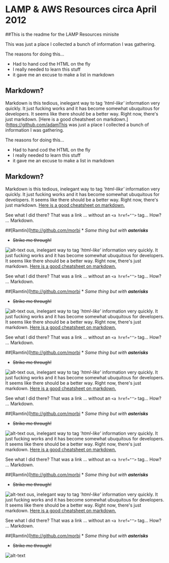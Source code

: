 # LAMP & AWS Resources circa April 2012

##This is the readme for the LAMP Resources minisite

This was just a place I collected a bunch of information I was gathering.

The reasons for doing this...

  * Had to hand cod the HTML on the fly
  * I really needed to learn this stuff
  * it gave me an excuse to make a list in markdown


## Markdown?

Markdown is this tedious, inelegant way to tag *'html-like'* information very quickly. It just fucking works
and it has become somewhat ubuquitous for developers. It seems like there should be a better way.
Right now, there's just markdown. [Here is a good cheatsheet on markdown.](https://github.com/adamThis was just a place I collected a bunch of information I was gathering.

The reasons for doing this...

  * Had to hand cod the HTML on the fly
  * I really needed to learn this stuff
  * it gave me an excuse to make a list in markdown


## Markdown?

Markdown is this tedious, inelegant way to tag *'html-like'* information very quickly. It just fucking works
and it has become somewhat ubuquitous for developers. It seems like there should be a better way.
Right now, there's just markdown. [Here is a good cheatsheet on markdown.](https://github.com/adam-p/markdown-here/wiki/Markdown-Cheatsheet)

See what I did there? That was a link ... without an `<a href="">` tag... How? ... Markdown.

##[Ramtin](http://github.com/morbi  * *Same thing but with __asterisks__*
  * ~~Strike me through!~~

![alt-text](https://avatars3.githubusercontent.com/u/7918069?v=3&s=460 "Morbid Games")
ous, inelegant way to tag *'html-like'* information very quickly. It just fucking works
and it has become somewhat ubuquitous for developers. It seems like there should be a better way.
Right now, there's just markdown. [Here is a good cheatsheet on markdown.](https://github.com/adam-p/markdown-here/wiki/Markdown-Cheatsheet)

See what I did there? That was a link ... without an `<a href="">` tag... How? ... Markdown.

##[Ramtin](http://github.com/morbi  * *Same thing but with __asterisks__*
  * ~~Strike me through!~~

![alt-text](https://avatars3.githubusercontent.com/u/7918069?v=3&s=460 "Morbid Games")
ous, inelegant way to tag *'html-like'* information very quickly. It just fucking works
and it has become somewhat ubuquitous for developers. It seems like there should be a better way.
Right now, there's just markdown. [Here is a good cheatsheet on markdown.](https://github.com/adam-p/markdown-here/wiki/Markdown-Cheatsheet)

See what I did there? That was a link ... without an `<a href="">` tag... How? ... Markdown.

##[Ramtin](http://github.com/morbi  * *Same thing but with __asterisks__*
  * ~~Strike me through!~~

![alt-text](https://avatars3.githubusercontent.com/u/7918069?v=3&s=460 "Morbid Games")
ous, inelegant way to tag *'html-like'* information very quickly. It just fucking works
and it has become somewhat ubuquitous for developers. It seems like there should be a better way.
Right now, there's just markdown. [Here is a good cheatsheet on markdown.](https://github.com/adam-p/markdown-here/wiki/Markdown-Cheatsheet)

See what I did there? That was a link ... without an `<a href="">` tag... How? ... Markdown.

##[Ramtin](http://github.com/morbi  * *Same thing but with __asterisks__*
  * ~~Strike me through!~~

![alt-text](https://avatars3.githubusercontent.com/u/7918069?v=3&s=460 "Morbid Games")
ous, inelegant way to tag *'html-like'* information very quickly. It just fucking works
and it has become somewhat ubuquitous for developers. It seems like there should be a better way.
Right now, there's just markdown. [Here is a good cheatsheet on markdown.](https://github.com/adam-p/markdown-here/wiki/Markdown-Cheatsheet)

See what I did there? That was a link ... without an `<a href="">` tag... How? ... Markdown.

##[Ramtin](http://github.com/morbi  * *Same thing but with __asterisks__*
  * ~~Strike me through!~~

![alt-text](https://avatars3.githubusercontent.com/u/7918069?v=3&s=460 "Morbid Games")
ous, inelegant way to tag *'html-like'* information very quickly. It just fucking works
and it has become somewhat ubuquitous for developers. It seems like there should be a better way.
Right now, there's just markdown. [Here is a good cheatsheet on markdown.](https://github.com/adam-p/markdown-here/wiki/Markdown-Cheatsheet)

See what I did there? That was a link ... without an `<a href="">` tag... How? ... Markdown.

##[Ramtin](http://github.com/morbi  * *Same thing but with __asterisks__*
  * ~~Strike me through!~~

![alt-text](https://avatars3.githubusercontent.com/u/7918069?v=3&s=460 "Morbid Games")

